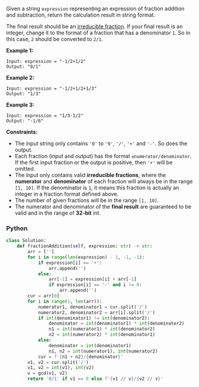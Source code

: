 Given a string  `expression`  representing an expression of fraction addition and subtraction, return the calculation
result in string format.

The final result should be an  [irreducible fraction](https://en.wikipedia.org/wiki/Irreducible_fraction). If your final
result is an integer, change it to the format of a fraction that has a denominator  `1`. So in this case,  `2`  should
be converted to  `2/1`.

**Example 1:**

```
Input: expression = "-1/2+1/2"
Output: "0/1"
```

**Example 2:**

```
Input: expression = "-1/2+1/2+1/3"
Output: "1/3"
```

**Example 3:**

```
Input: expression = "1/3-1/2"
Output: "-1/6"
```

**Constraints:**

- The input string only contains  `'0'`  to  `'9'`,  `'/'`,  `'+'`  and  `'-'`. So does the output.
- Each fraction (input and output) has the format  `±numerator/denominator`. If the first input fraction or the output
  is positive, then  `'+'`  will be omitted.
- The input only contains valid  **irreducible fractions**, where the  **numerator**  and  **denominator**  of each
  fraction will always be in the range  `[1, 10]`. If the denominator is  `1`, it means this fraction is actually an
  integer in a fraction format defined above.
- The number of given fractions will be in the range  `[1, 10]`.
- The numerator and denominator of the  **final result**  are guaranteed to be valid and in the range of  **32-bit**
  int.

### Python

```py
class Solution:
    def fractionAddition(self, expression: str) -> str:
        arr = ['']
        for i in range(len(expression) - 1, -1, -1):
            if expression[i] == '+':
                arr.append('')
            else:
                arr[-1] = expression[i] + arr[-1]
                if expression[i] == '-' and i != 0:
                    arr.append('')
        cur = arr[0]
        for i in range(1, len(arr)):
            numerator1, denominator1 = cur.split('/')
            numerator2, denominator2 = arr[i].split('/')
            if int(denominator1) != int(denominator2):
                denominator = int(denominator1) * int(denominator2)
                n1 = int(numerator1) * int(denominator2)
                n2 = int(numerator2) * int(denominator1)
            else:
                denominator = int(denominator1)
                n1, n2 = int(numerator1), int(numerator2)
            cur = f'{n1 + n2}/{denominator}'
        v1, v2 = cur.split('/')
        v1, v2 = int(v1), int(v2)
        v = gcd(v1, v2)
        return '0/1' if v1 == 0 else f'{v1 // v}/{v2 // v}'
```